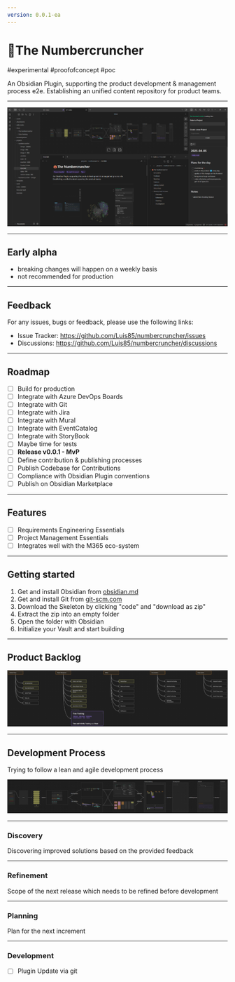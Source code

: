 ```yaml
---
version: 0.0.1-ea
---
```


# 🎃The Numbercruncher

#experimental #proofofconcept #poc

An Obsidian Plugin, supporting the product development & management process e2e. 
Establishing an unified content repository for product teams.

---
![alt text](assets/numbercruncher-mvp.png)

---
## Early alpha

- breaking changes will happen on a weekly basis
- not recommended for production

---
## Feedback

For any issues, bugs or feedback, please use the following links:

- Issue Tracker: https://github.com/Luis85/numbercruncher/issues
- Discussions: https://github.com/Luis85/numbercruncher/discussions

---
## Roadmap

- [ ] Build for production
- [ ] Integrate with Azure DevOps Boards
- [ ] Integrate with Git
- [ ] Integrate with Jira
- [ ] Integrate with Mural
- [ ] Integrate with EventCatalog
- [ ] Integrate with StoryBook
- [ ] Maybe time for tests
- [ ] **Release v0.0.1 - MvP**
- [ ] Define contribution & publishing processes
- [ ] Publish Codebase for Contributions
- [ ] Compliance with Obsidian Plugin conventions
- [ ] Publish on Obsidian Marketplace

---
## Features

- [ ] Requirements Engineering Essentials
- [ ] Project Management Essentials
- [ ] Integrates well with the M365 eco-system

--- 
## Getting started

1. Get and install Obsidian from [obsidian.md](https://obsidian.md/)
2. Get and install Git from [git-scm.com](https://git-scm.com/)
3. Download the Skeleton by clicking "code" and "download as zip"
4. Extract the zip into an empty folder
5. Open the folder with Obsidian
6. Initialize your Vault and start building

---
## Product Backlog

![alt text](assets/product-backlog.png)


---
## Development Process

Trying to follow a lean and agile development process

![alt text](assets/dev-process.png)

---
### Discovery

Discovering improved solutions based on the provided feedback

---
### Refinement

Scope of the next release which needs to be refined before development

---
### Planning

Plan for the next increment

---
### Development

- [ ] Plugin Update via git